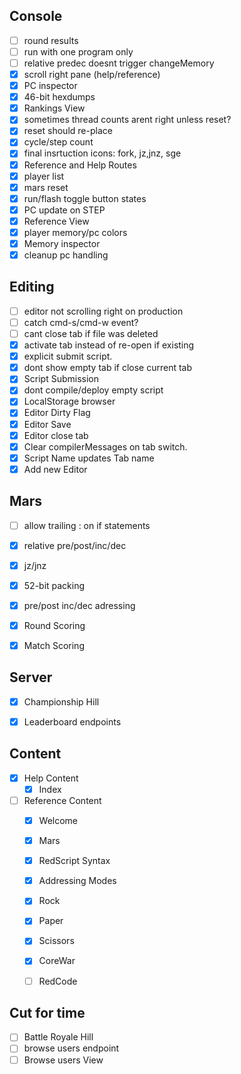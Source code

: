 
Console
-------
- [ ] round results
- [ ] run with one program only
- [ ] relative predec doesnt trigger changeMemory 
- [x] scroll right pane (help/reference)
- [x] PC inspector
- [x] 46-bit hexdumps
- [x] Rankings View
- [x] sometimes thread counts arent right unless reset?
- [x] reset should re-place
- [x] cycle/step count
- [x] final insrtuction icons: fork, jz,jnz, sge
- [x] Reference and Help Routes
- [x] player list
- [x] mars reset 
- [x] run/flash toggle button states
- [x] PC update on STEP
- [x] Reference View
- [x] player memory/pc colors
- [x] Memory inspector
- [x] cleanup pc handling

Editing
-------
- [ ] editor not scrolling right on production
- [ ] catch cmd-s/cmd-w event?
- [ ] cant close tab if file was deleted
- [x] activate tab instead of re-open if existing
- [x] explicit submit script.
- [x] dont show empty tab if close current tab
- [x] Script Submission
- [x] dont compile/deploy empty script
- [x] LocalStorage browser
- [x] Editor Dirty Flag
- [x] Editor Save
- [x] Editor close tab
- [x] Clear compilerMessages on tab switch.
- [x] Script Name updates Tab name
- [x] Add new Editor

Mars
----
- [ ] allow trailing : on if statements
- [x] relative pre/post/inc/dec
- [x] jz/jnz
- [x] 52-bit packing
- [x] pre/post inc/dec adressing
- [x] Round Scoring
- [x] Match Scoring


Server
------
- [x] Championship Hill
- [x] Leaderboard endpoints



Content
-------
- [x] Help Content
  - [x] Index
- [ ] Reference Content
  - [x] Welcome
  - [x] Mars
  - [x] RedScript Syntax
  - [x] Addressing Modes
  - [x] Rock
  - [x] Paper
  - [x] Scissors
  - [x] CoreWar
  - [ ] RedCode


Cut for time
------------
- [ ] Battle Royale Hill
- [ ] browse users endpoint
- [ ] Browse users View
